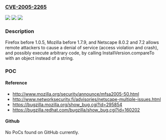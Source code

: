 ### [CVE-2005-2265](https://cve.mitre.org/cgi-bin/cvename.cgi?name=CVE-2005-2265)
![](https://img.shields.io/static/v1?label=Product&message=n%2Fa&color=blue)
![](https://img.shields.io/static/v1?label=Version&message=n%2Fa&color=blue)
![](https://img.shields.io/static/v1?label=Vulnerability&message=n%2Fa&color=brighgreen)

### Description

Firefox before 1.0.5, Mozilla before 1.7.9, and Netscape 8.0.2 and 7.2 allows remote attackers to cause a denial of service (access violation and crash), and possibly execute arbitrary code, by calling InstallVersion.compareTo with an object instead of a string.

### POC

#### Reference
- http://www.mozilla.org/security/announce/mfsa2005-50.html
- http://www.networksecurity.fi/advisories/netscape-multiple-issues.html
- https://bugzilla.mozilla.org/show_bug.cgi?id=295854
- https://bugzilla.redhat.com/bugzilla/show_bug.cgi?id=160202

#### Github
No PoCs found on GitHub currently.

